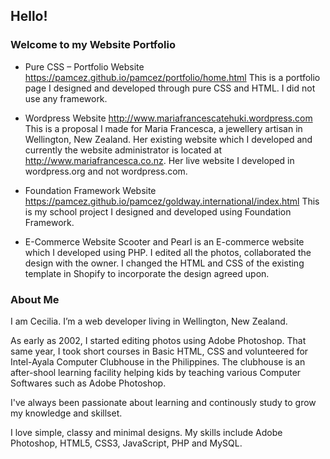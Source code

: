 ## Hello! 
### Welcome to my Website Portfolio

* Pure CSS – Portfolio Website
https://pamcez.github.io/pamcez/portfolio/home.html This is a portfolio page I designed and developed through pure CSS and HTML.  I did not use any framework.
 
* Wordpress Website
http://www.mariafrancescatehuki.wordpress.com This is a proposal I made for Maria Francesca, a jewellery artisan in Wellington, New Zealand.   Her existing website which I developed and currently the website administrator is located at http://www.mariafrancesca.co.nz.  Her live website I developed in wordpress.org and not wordpress.com.

* Foundation Framework Website
https://pamcez.github.io/pamcez/goldway.international/index.html This is my school project I designed and developed using Foundation Framework.

* E-Commerce Website
Scooter and Pearl is an E-commerce website which I developed using PHP.  I edited all the photos, collaborated the design with the owner.  I changed the HTML and CSS of the existing template in Shopify to incorporate the design agreed upon.

### About Me

I am Cecilia. I’m a web developer living in Wellington, New Zealand. 

As early as 2002, I started editing photos using Adobe Photoshop. That same year, I took short courses in Basic HTML, CSS and volunteered for Intel-Ayala Computer Clubhouse in the Philippines.  The clubhouse is an after-shool learning facility helping kids by teaching various Computer Softwares such as Adobe Photoshop. 

I've always been passionate about learning and continously study to grow my knowledge and skillset.  

I love simple, classy and minimal designs.  My skills include Adobe Photoshop, HTML5, CSS3, JavaScript, PHP and MySQL.  

